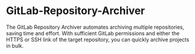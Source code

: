 # GitLab-Repository-Archiver
The GitLab Repository Archiver automates archiving multiple repositories, saving time and effort. With sufficient GitLab permissions and either the HTTPS or SSH link of the target repository, you can quickly archive projects in bulk.
